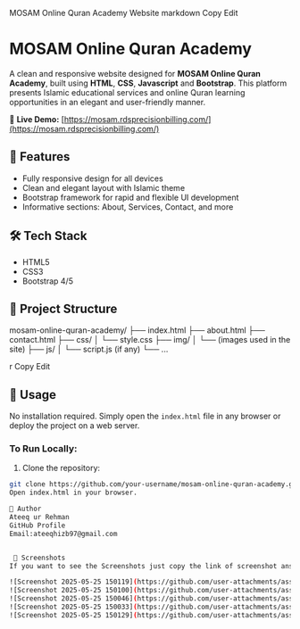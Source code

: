 MOSAM Online Quran Academy Website
markdown
Copy
Edit
# MOSAM Online Quran Academy

A clean and responsive website designed for **MOSAM Online Quran Academy**, built using **HTML**, **CSS**, **Javascript** and **Bootstrap**. This platform presents Islamic educational services and online Quran learning opportunities in an elegant and user-friendly manner.

🔗 **Live Demo:** [https://mosam.rdsprecisionbilling.com/](https://mosam.rdsprecisionbilling.com/)

## 📌 Features

- Fully responsive design for all devices
- Clean and elegant layout with Islamic theme
- Bootstrap framework for rapid and flexible UI development
- Informative sections: About, Services, Contact, and more

## 🛠 Tech Stack

- HTML5
- CSS3
- Bootstrap 4/5

## 📂 Project Structure

mosam-online-quran-academy/
├── index.html
├── about.html
├── contact.html
├── css/
│ └── style.css
├── img/
│ └── (images used in the site)
├── js/
│ └── script.js (if any)
└── ...

r
Copy
Edit

## 📄 Usage

No installation required. Simply open the `index.html` file in any browser or deploy the project on a web server.

### To Run Locally:

1. Clone the repository:
```bash
git clone https://github.com/your-username/mosam-online-quran-academy.git
Open index.html in your browser.

👤 Author
Ateeq ur Rehman
GitHub Profile
Email:ateeqhizb97@gmail.com


 📸 Screenshots
If you want to see the Screenshots just copy the link of screenshot ans paste in google:

![Screenshot 2025-05-25 150119](https://github.com/user-attachments/assets/ab456434-5bd5-4199-a230-36f4406f417f)
![Screenshot 2025-05-25 150100](https://github.com/user-attachments/assets/fc2f9e3a-72e0-4054-bf46-d542c7c3eb6e)
![Screenshot 2025-05-25 150046](https://github.com/user-attachments/assets/a11a0c74-5523-46c3-bd2b-ec9a249ac330)
![Screenshot 2025-05-25 150033](https://github.com/user-attachments/assets/6ba1b2d9-2e7d-4535-929c-447a1e22a3b4)
![Screenshot 2025-05-25 150129](https://github.com/user-attachments/assets/9de706e8-151b-4dc9-821d-7619aa542ff3)


